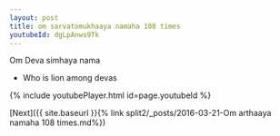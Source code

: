 ```yaml
---
layout: post
title: om sarvatomukhaaya namaha 108 times
youtubeId: dgLpAnws9Tk
---
```

 
 
Om Deva simhaya nama 
 
 -  Who is lion among devas 
 
  
 
  
 
 
 
 
 
 


{% include youtubePlayer.html id=page.youtubeId %}
 
[Next]({{ site.baseurl }}{% link  split2/_posts/2016-03-21-Om arthaaya namaha 108 times.md%})
 

